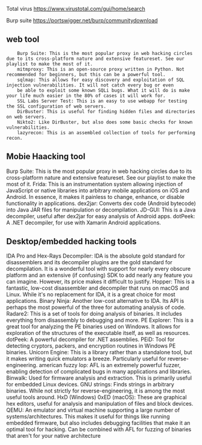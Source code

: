 Total virus
https://www.virustotal.com/gui/home/search

Burp suite
https://portswigger.net/burp/communitydownload

## web tool
```
    Burp Suite: This is the most popular proxy in web hacking circles due to its cross-platform nature and extensive featureset. See our     playlist to make the most of it.
    mitmproxy: This is an open-source proxy written in Python. Not recommended for beginners, but this can be a powerful tool.
    sqlmap: This allows for easy discovery and exploitation of SQL injection vulnerabilities. It will not catch every bug or even
    be able to exploit some known SQLi bugs. What it will do is make your life much easier in the 80% of cases it will work for.
    SSL Labs Server Test: This is an easy to use webapp for testing the SSL configuration of web servers.
    DirBuster: This is useful for finding hidden files and directories on web servers.
    Nikto2: Like DirBuster, but also does some basic checks for known vulnerabilities.
    lazyrecon: This is an assembled collection of tools for performing recon.
```
## Mobie Haacking tool

Burp Suite: This is the most popular proxy in web hacking circles due to its cross-platform nature and extensive featureset. See our playlist to make the most of it.
Frida: This is an instrumentation system allowing injection of JavaScript or native libraries into arbitrary mobile applications on iOS and Android. In essence, it makes it painless to change, enhance, or disable functionality in applications.
dex2jar: Converts dex code (Android bytecode) into Java JAR files for manipulation or decompilation.
JD-GUI: This is a Java decompiler, useful after dex2jar for easy analysis of Android apps.
dotPeek: A .NET decompiler, for use with Xamarin Android applications.

## Desktop/embedded hacking tools

IDA Pro and Hex-Rays Decompiler: IDA is the absolute gold standard for disassemblers and its decompiler plugins are the gold standard for decompilation. It is a wonderful tool with support for nearly every obscure platform and an extensive (if confusing) SDK to add nearly any feature you can imagine. However, its price makes it difficult to justify.
Hopper: This is a fantastic, low-cost disassembler and decompiler that runs on macOS and Linux. While it's no replacement for IDA, it is a great choice for most applications.
Binary Ninja: Another low-cost alternative to IDA. Its API is perhaps the most powerful of the three for automating analysis of code.
Radare2: This is a set of tools for doing analysis of binaries. It includes everything from disassembly to debugging and more.
PE Explorer: This is a great tool for analyzing the PE binaries used on Windows. It allows for exploration of the structures of the executable itself, as well as resources.
dotPeek: A powerful decompiler for .NET assemblies.
PEiD: Tool for detecting cryptors, packers, and encryption routines in Windows PE binaries.
Unicorn Engine: This is a library rather than a standalone tool, but it makes writing quick emulators a breeze. Particularly useful for reverse-engineering.
american fuzzy lop: AFL is an extremely powerful fuzzer, enabling detection of complicated bugs in many applications and libraries.
Binwalk: Used for firmware analysis and extraction. This is primarily useful for embedded Linux devices.
GNU strings: Finds strings in arbitrary binaries. While not strictly for reverse-engineering, it is among the most useful tools around.
HxD (Windows) 0xED (macOS): These are graphical hex editors, useful for analysis and manipulation of files and block devices.
QEMU: An emulator and virtual machine supporting a large number of systems/architectures. This makes it useful for things like running embedded firmware, but also includes debugging facilities that make it an optimal tool for hacking. Can be combined with AFL for fuzzing of binaries that aren't for your native architecture
